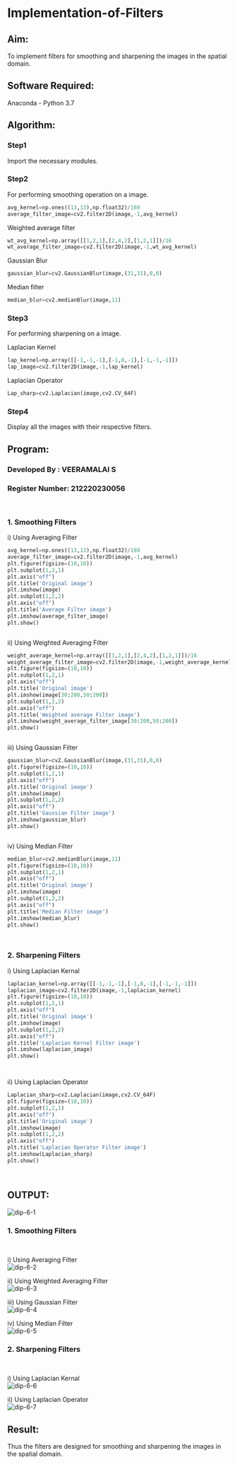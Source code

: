 # Implementation-of-Filters
## Aim:
To implement filters for smoothing and sharpening the images in the spatial domain.

## Software Required:
Anaconda - Python 3.7

## Algorithm:
### Step1
Import the necessary modules.

### Step2
For performing smoothing operation on a image.
```python
avg_kernel=np.ones((13,13),np.float32)/169
average_filter_image=cv2.filter2D(image,-1,avg_kernel)
```
Weighted average filter
```python
wt_avg_kernel=np.array([[1,2,1],[2,4,2],[1,2,1]])/16
wt_average_filter_image=cv2.filter2D(image,-1,wt_avg_kernel)
```
Gaussian Blur
```python
gaussian_blur=cv2.GaussianBlur(image,(31,31),0,0)
```
Median filter
```python
median_blur=cv2.medianBlur(image,11)
```

### Step3
For performing sharpening on a image.

Laplacian Kernel
```python
lap_kernel=np.array([[-1,-1,-1],[-1,8,-1],[-1,-1,-1]])
lap_image=cv2.filter2D(image,-1,lap_kernel)
```
Laplacian Operator
```python
Lap_sharp=cv2.Laplacian(image,cv2.CV_64F)
```

### Step4
Display all the images with their respective filters.

## Program:
### Developed By   : VEERAMALAI S
### Register Number: 212220230056
</br>

### 1. Smoothing Filters

i) Using Averaging Filter
```Python
avg_kernel=np.ones((13,13),np.float32)/169
average_filter_image=cv2.filter2D(image,-1,avg_kernel)
plt.figure(figsize=(10,10))
plt.subplot(1,2,1)
plt.axis("off")
plt.title('Original image')
plt.imshow(image)
plt.subplot(1,2,2)
plt.axis("off")
plt.title('Average Filter image')
plt.imshow(average_filter_image)
plt.show()



```
ii) Using Weighted Averaging Filter
```Python
weight_average_kernel=np.array([[1,2,1],[2,4,2],[1,2,1]])/16
weight_average_filter_image=cv2.filter2D(image,-1,weight_average_kernel)
plt.figure(figsize=(10,10))
plt.subplot(1,2,1)
plt.axis("off")
plt.title('Original image')
plt.imshow(image[30:200,50:200])
plt.subplot(1,2,2)
plt.axis("off")
plt.title('Weighted average Filter image')
plt.imshow(weight_average_filter_image[30:200,50:200])
plt.show()



```
iii) Using Gaussian Filter
```Python
gaussian_blur=cv2.GaussianBlur(image,(31,31),0,0)
plt.figure(figsize=(10,10))
plt.subplot(1,2,1)
plt.axis("off")
plt.title('Original image')
plt.imshow(image)
plt.subplot(1,2,2)
plt.axis("off")
plt.title('Gaussian Filter image')
plt.imshow(gaussian_blur)
plt.show()



```

iv) Using Median Filter
```Python
median_blur=cv2.medianBlur(image,11)
plt.figure(figsize=(10,10))
plt.subplot(1,2,1)
plt.axis("off")
plt.title('Original image')
plt.imshow(image)
plt.subplot(1,2,2)
plt.axis("off")
plt.title('Median Filter image')
plt.imshow(median_blur)
plt.show()




```

### 2. Sharpening Filters
i) Using Laplacian Kernal
```Python
laplacian_kernel=np.array([[-1,-1,-1],[-1,8,-1],[-1,-1,-1]])
laplacian_image=cv2.filter2D(image,-1,laplacian_kernel)
plt.figure(figsize=(10,10))
plt.subplot(1,2,1)
plt.axis("off")
plt.title('Original image')
plt.imshow(image)
plt.subplot(1,2,2)
plt.axis("off")
plt.title('Laplacian Kernel Filter image')
plt.imshow(laplacian_image)
plt.show()




```
ii) Using Laplacian Operator
```Python
Laplacian_sharp=cv2.Laplacian(image,cv2.CV_64F)
plt.figure(figsize=(10,10))
plt.subplot(1,2,1)
plt.axis("off")
plt.title('Original image')
plt.imshow(image)
plt.subplot(1,2,2)
plt.axis("off")
plt.title('Laplacian Operator Filter image')
plt.imshow(Laplacian_sharp)
plt.show()




```

## OUTPUT:
![dip-6-1](https://user-images.githubusercontent.com/75235601/167667464-948e0b98-9905-49da-bb1d-744bf2ddbd67.jpg)

### 1. Smoothing Filters
</br>

i) Using Averaging Filter
</br>![dip-6-2](https://user-images.githubusercontent.com/75235601/167667847-3c08786f-8cbc-4054-8f5a-803ece834f03.jpg)

ii) Using Weighted Averaging Filter
</br>![dip-6-3](https://user-images.githubusercontent.com/75235601/167667966-3e309de6-f22c-4b67-ac30-7dcf5b888812.jpg)


iii) Using Gaussian Filter
</br>![dip-6-4](https://user-images.githubusercontent.com/75235601/167668346-42c373fc-d296-42cd-816c-b54890bb25c7.jpg)


iv) Using Median Filter
</br>![dip-6-5](https://user-images.githubusercontent.com/75235601/167668395-1362c9c9-f01b-40f3-83f1-f8b1b61fe313.jpg)


### 2. Sharpening Filters
</br>

i) Using Laplacian Kernal
</br>![dip-6-6](https://user-images.githubusercontent.com/75235601/167668457-b2edb15b-199d-4c4c-abd2-6647e4e06652.jpg)


ii) Using Laplacian Operator
</br>![dip-6-7](https://user-images.githubusercontent.com/75235601/167668499-142e54e3-a883-42a4-82de-655ac1b35149.jpg)


## Result:
Thus the filters are designed for smoothing and sharpening the images in the spatial domain.
